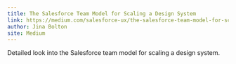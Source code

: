 ```yaml
---
title: The Salesforce Team Model for Scaling a Design System
link: https://medium.com/salesforce-ux/the-salesforce-team-model-for-scaling-a-design-system-d89c2a2d404b
author: Jina Bolton
site: Medium
---
```


Detailed look into the Salesforce team model for scaling a design system.